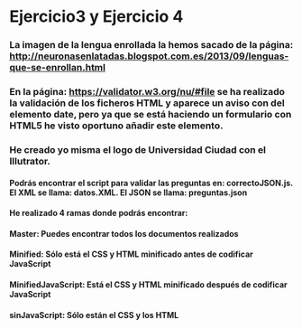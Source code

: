 # Ejercicio3 y Ejercicio 4
### La imagen de la lengua enrollada la hemos sacado de la página: http://neuronasenlatadas.blogspot.com.es/2013/09/lenguas-que-se-enrollan.html
### En la página: https://validator.w3.org/nu/#file se ha realizado la validación de los ficheros HTML y aparece un aviso con del elemento date, pero ya que se está haciendo un formulario con HTML5 he visto oportuno añadir este elemento.
### He creado yo misma el logo de Universidad Ciudad con el Illutrator.
#### Podrás encontrar el script para validar las preguntas en: correctoJSON.js. El XML se llama: datos.XML. El JSON se llama: preguntas.json
#### He realizado 4 ramas donde podrás encontrar:
#### Master: Puedes encontrar todos los documentos realizados 
#### Minified: Sólo está el CSS y HTML minificado antes de codificar JavaScript
#### MinifiedJavaScript: Está el CSS y HTML minificado después de codificar JavaScript
#### sinJavaScript: Sólo están el CSS y los HTML
